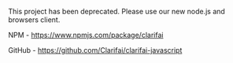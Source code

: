 This project has been deprecated. Please use our new node.js and browsers client. 

NPM - https://www.npmjs.com/package/clarifai

GitHub - https://github.com/Clarifai/clarifai-javascript
